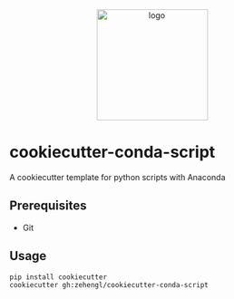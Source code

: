 <div align="center">
    <img src="https://cdn4.iconfinder.com/data/icons/cookie-flat-color-2/512/1-512.png" alt="logo" height="196">
</div>

# cookiecutter-conda-script

A cookiecutter template for python scripts with Anaconda

## Prerequisites

- Git

## Usage

    pip install cookiecutter
    cookiecutter gh:zehengl/cookiecutter-conda-script
